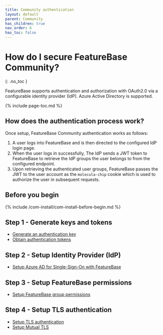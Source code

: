 ```yaml
---
title: Community authentication
layout: default
parent: Community
has_children: true
nav_order: 6
has_toc: false
---
```


# How do I secure FeatureBase Community?
{: .no_toc }

FeatureBase supports authentication and authorization with OAuth2.0 via a configurable identity provider (IdP). Azure Active Directory is supported.

{% include page-toc.md %}

## How does the authentication process work?

Once setup, FeatureBase Community authentication works as follows:

1. A user logs into FeatureBase and is then directed to the configured IdP login page.
2. When the user logs in successfully, The IdP sends a JWT token to FeatureBase to retrieve the IdP groups the user belongs to from the configured endpoint.
3. Upon retrieving the authenticated user groups, FeatureBase passes the JWT to the user account as the `molecula-chip` cookie which is used to authorize the user in subsequent requests.

## Before you begin

{% include /com-install/com-install-before-begin.md %}

## Step 1 - Generate keys and tokens

* [Generate an authentication key](/docs/community/com-config-auth/com-config-auth-key)
* [Obtain authentication tokens](/docs/community/com-config-auth/com-config-auth-token)

## Step 2 - Setup Identity Provider (IdP)

* [Setup Azure AD for Single-Sign-On with FeatureBase](/docs/community/com-config-auth/com-config-azure-sso)

## Step 3 - Setup FeatureBase permissions

* [Setup FeatureBase group permissions](/docs/community/com-config-auth/com-config-group-permissions)

## Step 4 - Setup TLS authentication

* [Setup TLS authentication](/docs/community/com-config-auth/com-config-tls-auth)
* [Setup Mutual TLS](/docs/community/com-config-auth/com-config-tls-mutual)

<!--
## Step 5 - Setup audit logs

* [Setup authentication audit logs]()

-->

